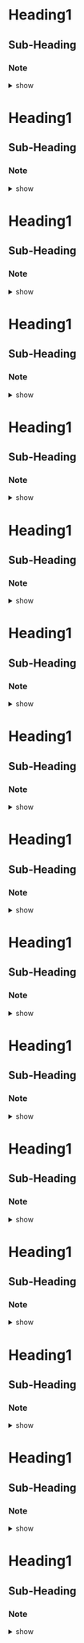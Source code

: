 
# Heading1
## Sub-Heading
### Note 

<details><summary>show</summary>
<p>

```bash

```
</p>
</details>




# Heading1
## Sub-Heading
### Note 

<details><summary>show</summary>
<p>

```bash

```
</p>
</details>


# Heading1
## Sub-Heading
### Note 

<details><summary>show</summary>
<p>

```bash

```
</p>
</details>




# Heading1
## Sub-Heading
### Note 

<details><summary>show</summary>
<p>

```bash

```
</p>
</details>


# Heading1
## Sub-Heading
### Note 

<details><summary>show</summary>
<p>

```bash

```
</p>
</details>




# Heading1
## Sub-Heading
### Note 

<details><summary>show</summary>
<p>

```bash

```
</p>
</details>



# Heading1
## Sub-Heading
### Note 

<details><summary>show</summary>
<p>

```bash

```
</p>
</details>




# Heading1
## Sub-Heading
### Note 

<details><summary>show</summary>
<p>

```bash

```
</p>
</details>





# Heading1
## Sub-Heading
### Note 

<details><summary>show</summary>
<p>

```bash

```
</p>
</details>




# Heading1
## Sub-Heading
### Note 

<details><summary>show</summary>
<p>

```bash

```
</p>
</details>


# Heading1
## Sub-Heading
### Note 

<details><summary>show</summary>
<p>

```bash

```
</p>
</details>




# Heading1
## Sub-Heading
### Note 

<details><summary>show</summary>
<p>

```bash

```
</p>
</details>


# Heading1
## Sub-Heading
### Note 

<details><summary>show</summary>
<p>

```bash

```
</p>
</details>




# Heading1
## Sub-Heading
### Note 

<details><summary>show</summary>
<p>

```bash

```
</p>
</details>



# Heading1
## Sub-Heading
### Note 

<details><summary>show</summary>
<p>

```bash

```
</p>
</details>




# Heading1
## Sub-Heading
### Note 

<details><summary>show</summary>
<p>

```bash

```
</p>
</details>




